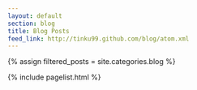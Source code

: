 ```yaml
---
layout: default
section: blog
title: Blog Posts
feed_link: http://tinku99.github.com/blog/atom.xml
---
```


{% assign filtered_posts = site.categories.blog %}

{% include pagelist.html %}

